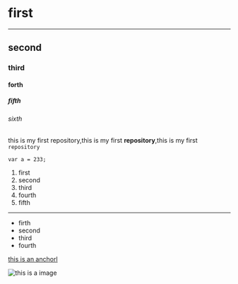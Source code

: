 # first
---
## second
### third
#### forth
##### fifth
###### sixth
this is my first repository,this is my first <strong>repository</strong>,this is my first `repository`
```
var a = 233;
```
1. first
2. second
3. third
4. fourth
5. fifth

---
- firth
- second
- third
- fourth

[this is an anchorl](https://www.baidu.com/)

![this is a image](https://www.baidu.com/img/2016_10_09logo_61d59f1e74db0be41ffe1d31fb8edef3.png)
